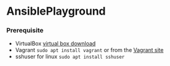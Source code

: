 # AnsiblePlayground
### Prerequisite
+ VirtualBox [virtual box download](https://www.virtualbox.org/wiki/Download_Old_Builds_5_0)
+ Vagrant `sudo apt install vagrant` or from the [Vagrant site](https://www.vagrantup.com/downloads.html)
+ sshuser for linux `sudo apt install sshuser`

